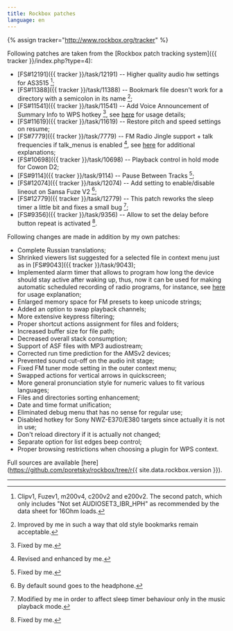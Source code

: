 ```yaml
---
title: Rockbox patches
language: en
---
```


{% assign tracker="http://www.rockbox.org/tracker" %}

Following patches are taken from the
[Rockbox patch tracking system]({{ tracker }}/index.php?type=4):

- [FS#12191]({{ tracker }}/task/12191) -- Higher quality audio hw
  settings for AS3515 [^1];
- [FS#11388]({{ tracker }}/task/11388) -- Bookmark file doesn't work
  for a directory with a semicolon in its name [^3];
- [FS#11541]({{ tracker }}/task/11541) -- Add Voice Announcement of
  Summary Info to WPS hotkey [^2],
  see [here](features.md#anchor1) for usage details;
- [FS#11619]({{ tracker }}/task/11619) -- Restore pitch and speed
  settings on resume; 
- [FS#7779]({{ tracker }}/task/7779) -- FM Radio Jingle support + talk
  frequencies if talk_menus is enabled [^4],
  see [here](features.md#anchor3) for additional explanations;
- [FS#10698]({{ tracker }}/task/10698) -- Playback control in hold
  mode for Cowon D2;
- [FS#9114]({{ tracker }}/task/9114) -- Pause Between Tracks [^2];
- [FS#12074]({{ tracker }}/task/12074) -- Add setting to
  enable/disable lineout on Sansa Fuze V2 [^5];
- [FS#12779]({{ tracker }}/task/12779) -- This patch reworks the sleep
  timer a little bit and fixes a small bug [^6];
- [FS#9356]({{ tracker }}/task/9356) -- Allow to set the delay before
  button repeat is activated [^2].

Following changes are made in addition by my own patches:

- Complete Russian translations;
- Shrinked viewers list suggested for a selected file in context
  menu just as in
  [FS#9043]({{ tracker }}/task/9043);
- Implemented alarm timer that allows to program how long the device
  should stay active after waking up, thus, now it can be used for
  making automatic scheduled recording of radio programs, for
  instance, see [here](features.md#anchor2) for usage explanation;
- Enlarged memory space for FM presets to keep unicode strings;
- Added an option to swap playback channels;
- More extensive keypress filtering;
- Proper shortcut actions assignment for files and folders;
- Increased buffer size for file path;
- Decreased overall stack consumption;
- Support of ASF files with MP3 audiostream;
- Corrected run time prediction for the AMSv2 devices;
- Prevented sound cut-off on the audio init stage;
- Fixed FM tuner mode setting in the outer context menu;
- Swapped actions for vertical arrows in quickscreen;
- More general pronunciation style for numeric values to fit various
  languages;
- Files and directories sorting enhancement;
- Date and time format unification;
- Eliminated debug menu that has no sense for regular use;
- Disabled hotkey for Sony NWZ-E370/E380 targets since actually it is
  not in use;
- Don't reload directory if it is actually not changed;
- Separate option for list edges beep control;
- Proper browsing restrictions when choosing a plugin for WPS
  context.

Full sources are available
[here](https://github.com/poretsky/rockbox/tree/r{{ site.data.rockbox.version }}).

----

[^1]: Clipv1, Fuzev1, m200v4, c200v2 and e200v2. The second patch, which only includes "Not set AUDIOSET3_IBR_HPH" as recommended by the data sheet for 16Ohm loads.

[^2]: Fixed by me.

[^3]:Improved by me in such a way that old style bookmarks remain acceptable.

[^4]: Revised and enhanced by me.

[^5]: By default sound goes to the headphone.

[^6]: Modified by me in order to affect sleep timer behaviour only in the music playback mode.
